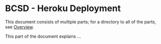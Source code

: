 # BCSD - Heroku Deployment

This document consists of multiple parts; for a directory to all of the
parts, see [Overview](../README.md).

This part of the document explains ...
